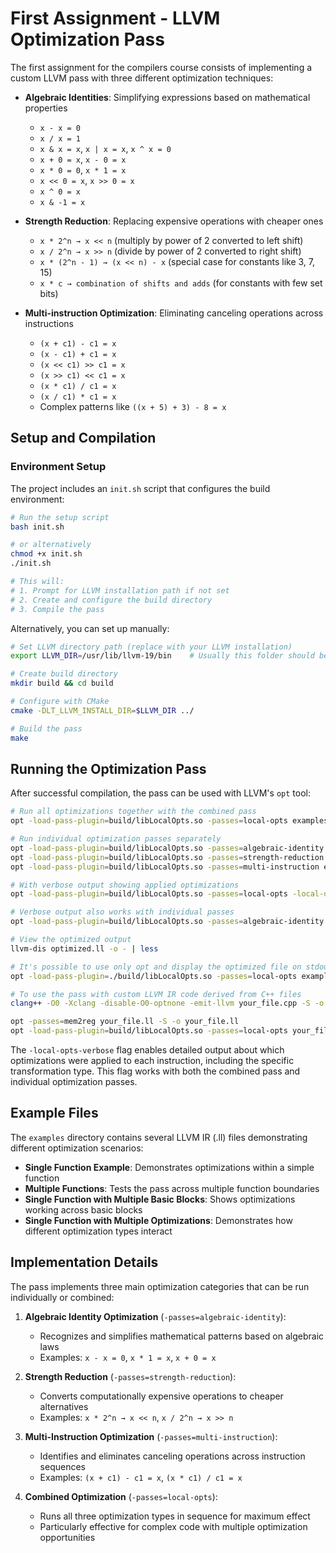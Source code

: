 # First Assignment - LLVM Optimization Pass

The first assignment for the compilers course consists of implementing a custom LLVM pass with three different optimization techniques:

- **Algebraic Identities**: Simplifying expressions based on mathematical properties
  - `x - x = 0`
  - `x / x = 1`
  - `x & x = x`, `x | x = x`, `x ^ x = 0`
  - `x + 0 = x`, `x - 0 = x`
  - `x * 0 = 0`, `x * 1 = x`
  - `x << 0 = x`, `x >> 0 = x`
  - `x ^ 0 = x`
  - `x & -1 = x`

- **Strength Reduction**: Replacing expensive operations with cheaper ones
  - `x * 2^n → x << n` (multiply by power of 2 converted to left shift)
  - `x / 2^n → x >> n` (divide by power of 2 converted to right shift)
  - `x * (2^n - 1) → (x << n) - x` (special case for constants like 3, 7, 15)
  - `x * c → combination of shifts and adds` (for constants with few set bits)

- **Multi-instruction Optimization**: Eliminating canceling operations across instructions
  - `(x + c1) - c1 = x`
  - `(x - c1) + c1 = x`
  - `(x << c1) >> c1 = x`
  - `(x >> c1) << c1 = x`
  - `(x * c1) / c1 = x`
  - `(x / c1) * c1 = x`
  - Complex patterns like `((x + 5) + 3) - 8 = x`

## Setup and Compilation

### Environment Setup

The project includes an `init.sh` script that configures the build environment:

```bash
# Run the setup script
bash init.sh

# or alternatively
chmod +x init.sh
./init.sh

# This will:
# 1. Prompt for LLVM installation path if not set
# 2. Create and configure the build directory
# 3. Compile the pass
```

Alternatively, you can set up manually:

```bash
# Set LLVM directory path (replace with your LLVM installation)
export LLVM_DIR=/usr/lib/llvm-19/bin    # Usually this folder should be fine

# Create build directory
mkdir build && cd build

# Configure with CMake
cmake -DLT_LLVM_INSTALL_DIR=$LLVM_DIR ../

# Build the pass
make
```

## Running the Optimization Pass

After successful compilation, the pass can be used with LLVM's `opt` tool:

```bash
# Run all optimizations together with the combined pass
opt -load-pass-plugin=build/libLocalOpts.so -passes=local-opts examples/single_function.ll -o optimized.ll

# Run individual optimization passes separately
opt -load-pass-plugin=build/libLocalOpts.so -passes=algebraic-identity examples/single_function.ll -o optimized.ll
opt -load-pass-plugin=build/libLocalOpts.so -passes=strength-reduction examples/single_function.ll -o optimized.ll
opt -load-pass-plugin=build/libLocalOpts.so -passes=multi-instruction examples/single_function.ll -o optimized.ll

# With verbose output showing applied optimizations
opt -load-pass-plugin=build/libLocalOpts.so -passes=local-opts -local-opts-verbose examples/single_function.ll -o optimized.ll

# Verbose output also works with individual passes
opt -load-pass-plugin=build/libLocalOpts.so -passes=algebraic-identity -local-opts-verbose examples/single_function.ll -o optimized.ll

# View the optimized output
llvm-dis optimized.ll -o - | less

# It's possible to use only opt and display the optimized file on stdout
opt -load-pass-plugin=./build/libLocalOpts.so -passes=local-opts examples/single_function.ll -S

# To use the pass with custom LLVM IR code derived from C++ files
clang++ -O0 -Xclang -disable-O0-optnone -emit-llvm your_file.cpp -S -o your_file.ll # Generates LLVM IR without applying any optimization

opt -passes=mem2reg your_file.ll -S -o your_file.ll
opt -load-pass-plugin=build/libLocalOpts.so -passes=local-opts your_file.ll -o your_file_optimized.ll
```

The `-local-opts-verbose` flag enables detailed output about which optimizations were applied to each instruction, including the specific transformation type. This flag works with both the combined pass and individual optimization passes.

## Example Files

The `examples` directory contains several LLVM IR (.ll) files demonstrating different optimization scenarios:

- **Single Function Example**: Demonstrates optimizations within a simple function
- **Multiple Functions**: Tests the pass across multiple function boundaries
- **Single Function with Multiple Basic Blocks**: Shows optimizations working across basic blocks
- **Single Function with Multiple Optimizations**: Demonstrates how different optimization types interact

## Implementation Details

The pass implements three main optimization categories that can be run individually or combined:

1. **Algebraic Identity Optimization** (`-passes=algebraic-identity`):
   - Recognizes and simplifies mathematical patterns based on algebraic laws
   - Examples: `x - x = 0`, `x * 1 = x`, `x + 0 = x`

2. **Strength Reduction** (`-passes=strength-reduction`):
   - Converts computationally expensive operations to cheaper alternatives
   - Examples: `x * 2^n → x << n`, `x / 2^n → x >> n`

3. **Multi-Instruction Optimization** (`-passes=multi-instruction`):
   - Identifies and eliminates canceling operations across instruction sequences
   - Examples: `(x + c1) - c1 = x`, `(x * c1) / c1 = x`

4. **Combined Optimization** (`-passes=local-opts`):
   - Runs all three optimization types in sequence for maximum effect
   - Particularly effective for complex code with multiple optimization opportunities
